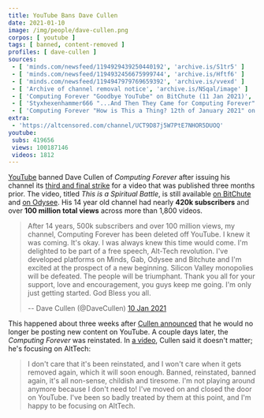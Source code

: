 ```yaml
---
title: YouTube Bans Dave Cullen
date: 2021-01-10
image: /img/people/dave-cullen.png
corpos: [ youtube ]
tags: [ banned, content-removed ]
profiles: [ dave-cullen ]
sources:
 - [ 'minds.com/newsfeed/1194929439250440192', 'archive.is/S1tr5' ]
 - [ 'minds.com/newsfeed/1194932456675999744', 'archive.is/Hftf6' ]
 - [ 'minds.com/newsfeed/1194947979769659392', 'archive.is/vvexd' ]
 - [ 'Archive of channel removal notice', 'archive.is/NSqal/image' ]
 - [ 'Computing Forever "Goodbye YouTube" on BitChute (11 Jan 2021)', 'www.bitchute.com/video/kl2oj4kEFc7d/' ]
 - [ 'Styxhexenhammer666 "...And Then They Came for Computing Forever" on BitChute (10 Jan 2021)', 'www.bitchute.com/video/C9jEnppH26o/' ]
 - [ 'Computing Forever "How is This a Thing? 12th of January 2021" on BitChute (12 Jan 2021)', 'www.bitchute.com/video/H6Ag0s28P43i/' ]
extra:
 - 'https://altcensored.com/channel/UCT9D87j5W7PtE7NHOR5DUOQ'
youtube:
 subs: 419656
 views: 100187146
 videos: 1812
---
```


[YouTube](/youtube/) banned Dave Cullen of _Computing Forever_ after issuing
his channel its [third and final strike](https://archive.is/vvexd) for a video
that was published three months prior. The video, titled _This is a Spiritual
Battle_, is still available [on
BitChute](https://www.bitchute.com/video/2gkUJk4dvaM/) and [on
Odysee](https://odysee.com/@ComputingForever:9/this-is-a-spiritual-battle:7).
His 14 year old channel had nearly **420k subscribers** and over **100 million
total views** across more than 1,800 videos.

> After 14 years, 500k subscribers and over 100 million views, my channel,
> Computing Forever has been deleted off YouTube. I knew it was coming. It's
> okay. I was always knew this time would come. I'm delighted to be part of a
> free speech, Alt-Tech revolution. I've developed platforms on Minds, Gab,
> Odysee and Bitchute and I'm excited at the prospect of a new beginning.
> Silicon Valley monopolies will be defeated. The people will be triumphant.
> Thank you all for your support, love and encouragement, you guys keep me
> going. I'm only just getting started. God Bless you all.
>
> -- Dave Cullen (@DaveCullen) [10 Jan 2021](https://archive.is/S1tr5)

This happened about three weeks after [Cullen
announced](/e/dave-cullen-starts-leaving-youtube/) that he would no longer
be posting new content on YouTube. A couple days later, the _Computing Forever_
was reinstated. In [a video](https://www.bitchute.com/video/H6Ag0s28P43i/),
Cullen said it doesn't matter; he's focusing on AltTech:

> I don't care that it's been reinstated, and I won't care when it gets removed
> again, which it will soon enough. Banned, reinstated, banned again, it's all
> non-sense, childish and tiresome. I'm not playing around anymore because I
> don't need to! I've moved on and closed the door on YouTube. I've been so
> badly treated by them at this point, and I'm happy to be focusing on AltTech.
